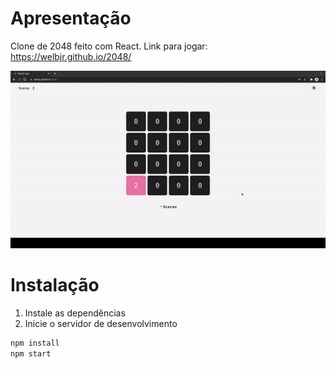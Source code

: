 # Apresentação

Clone de 2048 feito com React. Link para jogar: https://welbjr.github.io/2048/

![Gif da demonstração](./public/2048.gif)

# Instalação

1. Instale as dependências
2. Inicie o servidor de desenvolvimento

```sh
npm install
npm start
```
